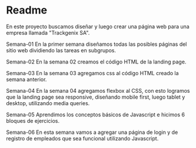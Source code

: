# Readme
En este proyecto buscamos diseñar y luego crear una página web para una empresa llamada "Trackgenix SA".

Semana-01
En la primer semana diseñamos todas las posibles páginas del sitio web dividiendo las tareas en subgrupos.

Semana-02
En la semana 02 creamos el código HTML de la landing page.

Semana-03
En la semana 03 agregamos css al código HTML creado la semana anterior.

Semana-04
En la semana 04 agregamos flexbox al CSS, con esto logramos que la landing page sea responsive, diseñando mobile first, luego tablet y desktop,
utilizando media queries.

Semana-05
Aprendimos los conceptos básicos de Javascript e hicimos 6 bloques de ejercicios.

Semana-06
En esta semana vamos a agregar una página de login y de registro de empleados que sea funcional utilizando Javascript.